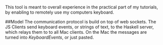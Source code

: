 This tool is meant to overall experience in the practical part of my tutorials, by enabling to remotely use my computers keyboard.

##Model
The communication protocol is build on top of web sockets. The JS Clients send keyboard events, or strings of text, to the Haskell server, which relays them to to all Mac clients. On the Mac the messages are turned into *KeyboardEvents*, or just pasted.